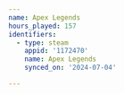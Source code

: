 ```yaml
---
name: Apex Legends
hours_played: 157
identifiers:
  - type: steam
    appid: '1172470'
    name: Apex Legends
    synced_on: '2024-07-04'

---
```

